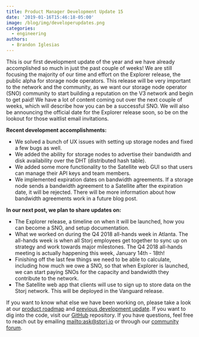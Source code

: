 ```yaml
---
title: Product Manager Development Update 15
date: '2019-01-16T15:46:18-05:00'
image: /blog/img/developerupdates.png
categories:
  - engineering
authors:
  - Brandon Iglesias
---
```

This is our first development update of the year and we have already accomplished so much in just the past couple of weeks! We are still focusing the majority of our time and effort on the Explorer release, the public alpha for storage node operators. This release will be very important to the network and the community, as we want our storage node operator (SNO) community to start building a reputation on the V3 network and begin to get paid! We have a lot of content coming out over the next couple of weeks, which will describe how you can be a successful SNO. We will also be announcing the official date for the Explorer release soon, so be on the lookout for those waitlist email invitations. 

**Recent development accomplishments:**

* We solved a bunch of UX issues with setting up storage nodes and fixed a few bugs as well.  
* We added the ability for storage nodes to advertise their bandwidth and disk availability over the DHT (distributed hash table). 
* We added some more functionality to the Satellite web GUI so that users can manage their API keys and team members.  
* We implemented expiration dates on bandwidth agreements. If a storage node sends a bandwidth agreement to a Satellite after the expiration date, it will be rejected. There will be more information about how bandwidth agreements work in a future blog post.  

**In our next post, we plan to share updates on:**

* The Explorer release, a timeline on when it will be launched, how you can become a SNO, and setup documentation. 
* What we worked on during the Q4 2018 all-hands week in Atlanta. The all-hands week is when all Storj employees get together to sync up on strategy and work towards major milestones. The Q4 2018 all-hands meeting is actually happening this week, January 14th - 18th!  
* Finishing off the last few things we need to be able to calculate, including how much we owe a SNO, so that when Explorer is launched, we can start paying SNOs for the capacity and bandwidth they contribute to the network. 
* The Satellite web app that clients will use to sign up to store data on the Storj network. This will be deployed in the Vanguard release. 

If you want to know what else we have been working on, please take a look at our [product roadmap](https://storjlabs.aha.io/published/01ee405b4bd8d14208c5256d70d73a38?page=1) and [previous development update](https://storj.io/blog/2018/12/product-manager-development-update-14/). If you want to dig into the code, visit our [GitHub](https://github.com/storj/storj) repository. If you have questions, feel free to reach out by emailing <mailto:ask@storj.io> or through our [community forum](https://community.storj.io/).
